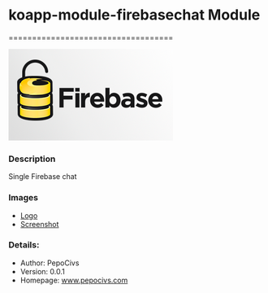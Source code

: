 # koapp-module-firebasechat Module
===================================

![koapp-module-firebasechat-popover](images/popover.png)

### Description

Single Firebase chat


### Images
- [Logo](images/logo.png)
- [Screenshot](images/screenshot01.png)


### Details:

- Author: PepoCivs
- Version: 0.0.1
- Homepage: www.pepocivs.com